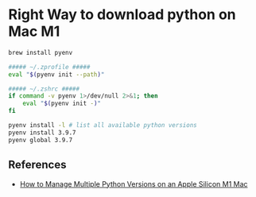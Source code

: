 # Right Way to download python on Mac M1

```bash
brew install pyenv

##### ~/.zprofile #####
eval "$(pyenv init --path)"

##### ~/.zshrc #####
if command -v pyenv 1>/dev/null 2>&1; then
    eval "$(pyenv init -)"
fi

pyenv install -l # list all available python versions
pyenv install 3.9.7
pyenv global 3.9.7
```



## References
- [How to Manage Multiple Python Versions on an Apple Silicon M1 Mac](https://towardsdatascience.com/how-to-use-manage-multiple-python-versions-on-an-apple-silicon-m1-mac-d69ee6ed0250)

